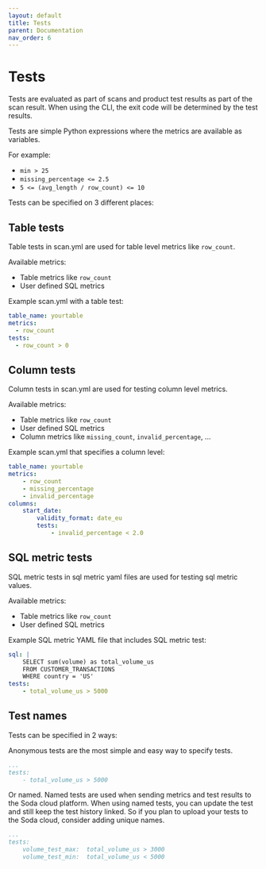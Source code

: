 ```yaml
---
layout: default
title: Tests
parent: Documentation
nav_order: 6
---
```


# Tests

Tests are evaluated as part of scans and product test results as 
part of the scan result.  When using the CLI, the exit code will be 
determined by the test results.
 
Tests are simple Python expressions where the metrics are available 
as variables. 

For example:

* `min > 25`
* `missing_percentage <= 2.5`
* `5 <= (avg_length / row_count) <= 10`

Tests can be specified on 3 different places:

## Table tests 

Table tests in scan.yml are used for table level metrics like `row_count`.

Available metrics:
* Table metrics like `row_count`
* User defined SQL metrics

Example scan.yml with a table test:
```yaml
table_name: yourtable
metrics:
  - row_count
tests:
  - row_count > 0
```

## Column tests

Column tests in scan.yml are used for testing column level metrics.

Available metrics:
* Table metrics like `row_count`
* User defined SQL metrics
* Column metrics like `missing_count`, `invalid_percentage`, ...

Example scan.yml that specifies a column level:
```yaml
table_name: yourtable
metrics:
    - row_count
    - missing_percentage
    - invalid_percentage
columns:
    start_date:
        validity_format: date_eu
        tests:
            - invalid_percentage < 2.0
```

## SQL metric tests 

SQL metric tests in sql metric yaml files are used for testing sql metric values.

Available metrics:
* Table metrics like `row_count`
* User defined SQL metrics

[comment]: <> (TODO if column is specified in sql metric, it should enable the column metrics)
[comment]: <> (* Column metrics like `missing_count`, `invalid_percentage`, ...)

Example SQL metric YAML file that includes SQL metric test:
```yaml
sql: |
    SELECT sum(volume) as total_volume_us
    FROM CUSTOMER_TRANSACTIONS
    WHERE country = 'US'
tests:
    - total_volume_us > 5000
```

## Test names

Tests can be specified in 2 ways:

Anonymous tests are the most simple and easy way to specify tests.

```yaml
...
tests:
    - total_volume_us > 5000
```

Or named.  Named tests are used when sending metrics and test results 
to the Soda cloud platform.  When using named tests, you can update the 
test and still keep the test history linked.  So if you plan to upload your 
tests to the Soda cloud, consider adding unique names.
```yaml
...
tests:
    volume_test_max:  total_volume_us > 3000
    volume_test_min:  total_volume_us < 5000
```